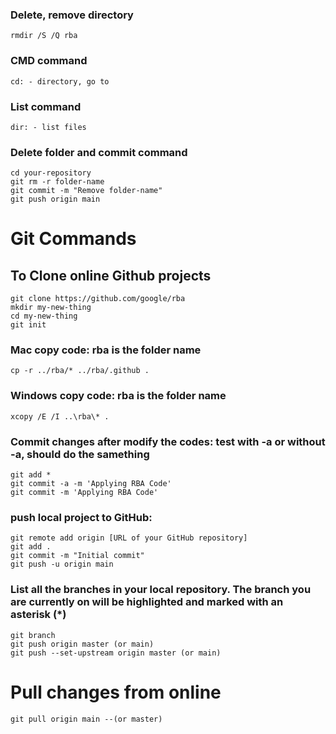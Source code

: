 ### Delete, remove directory
``` shell
rmdir /S /Q rba
```

### CMD command
``` shell
cd: - directory, go to
```

### List command
``` shell
dir: - list files
```

### Delete folder and commit command
``` shell
cd your-repository
git rm -r folder-name
git commit -m "Remove folder-name"
git push origin main
```


# Git Commands

## To Clone online Github projects
``` shell
git clone https://github.com/google/rba
mkdir my-new-thing
cd my-new-thing
git init
```

### Mac copy code: rba is the folder name
``` shell
cp -r ../rba/* ../rba/.github .
```
### Windows copy code: rba is the folder name
``` shell
xcopy /E /I ..\rba\* .
```
### Commit changes after modify the codes: test with -a or without -a, should do the samething
``` shell
git add *
git commit -a -m 'Applying RBA Code'
git commit -m 'Applying RBA Code'
```




### push local project to GitHub:
``` shell
git remote add origin [URL of your GitHub repository]
git add .
git commit -m "Initial commit"
git push -u origin main
```

### List all the branches in your local repository. The branch you are currently on will be highlighted and marked with an asterisk (*)
``` shell
git branch
git push origin master (or main)
git push --set-upstream origin master (or main)
```

# Pull changes from online
``` shell
git pull origin main --(or master)
```
